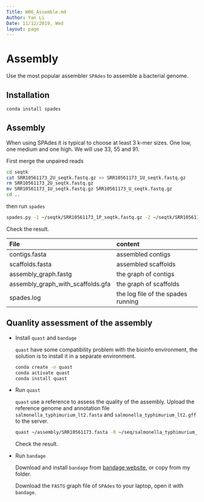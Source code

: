 ```yaml
---
Title: W06_Assemble.md
Author: Yan Li
Date: 11/12/2019, Wed
layout: page
---
```


# Assembly

Use the most popular assembler `SPAdes` to assemble a bacterial genome.

## Installation

```sh
conda install spades
```

## Assembly

When using SPAdes it is typical to choose at least 3 k-mer sizes. One low, one medium and one high. We will use 33, 55 and 91.

First merge the unpaired reads

```sh
cd seqtk
cat SRR10561173_2U_seqtk.fastq.gz >> SRR10561173_1U_seqtk.fastq.gz
rm SRR10561173_2U_seqtk.fastq.gz
mv SRR10561173_1U_seqtk.fastq.gz SRR10561173_U_seqtk.fastq.gz
cd ..
```

then run `spades`

```sh
spades.py -1 ~/seqtk/SRR10561173_1P_seqtk.fastq.gz -2 ~/seqtk/SRR10561173_2P_seqtk.fastq.gz -s ~/seqtk/SRR10561173_U_seqtk.fastq.gz -k 33,55,91 -o ~/assembly
```

Check the result.

| File | content |
|:-----|:--------|
| contigs.fasta | assembled contigs |
| scaffolds.fasta | assembled scaffolds |
| assembly_graph.fastg | the graph of contigs |
| assembly_graph_with_scaffolds.gfa | the graph of scaffolds |
| spades.log | the log file of the spades running |

## Quanlity assessment of the assembly

- Install `quast` and `bandage`

    `quast` have some compatibility problem with the bioinfo environment, the solution is to install it in a separate environment.

    ```sh
    conda create -n quast
    conda activate quast
    conda install quast
    ```

- Run `quast`

    `quast` use a reference to assess the quality of the assembly. Upload the reference genome and annotation file `salmonella_typhimurium_lt2.fasta` and `salmonella_typhimurium_lt2.gff` to the server.

    ```sh
    quast ~/assembly/SRR10561173.fasta -R ~/seq/salmonella_typhimurium_lt2.fasta -G ~/seq/salmonella_typhimurium_lt2.gff -o ~/quast/
    ```

    Check the result.

- Run `bandage`

    Download and install `bandage` from [bandage website](https://rrwick.github.io/Bandage/), or copy from my folder.

    Download the `FASTG` graph file of `SPAdes` to your laptop, open it with `bandage`. 

